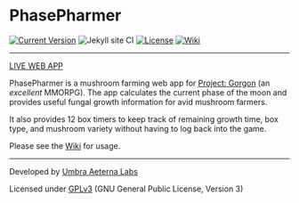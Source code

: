 # PhasePharmer

[![Current Version](https://img.shields.io/badge/dynamic/json?color=https://img.shields.io/badge/-brightgreen-brightgreen&label=version&prefix=v&query=$.version&url=https://raw.githubusercontent.com/Umbra-Aeterna-Labs/PhasePharmer/master/package.json)](https://github.com/Umbra-Aeterna-Labs/PhasePharmer/releases/latest)
![Jekyll site CI](https://github.com/Umbra-Aeterna-Labs/phasepharmer/workflows/Jekyll%20site%20CI/badge.svg?branch=master)
[![License](https://img.shields.io/badge/license-GNU_GPLv3-blue.svg)](https://github.com/Umbra-Aeterna-Labs/PhasePharmer/blob/master/LICENSE)
[![Wiki](https://img.shields.io/badge/visit-wiki-blueviolet.svg)](https://github.com/Umbra-Aeterna-Labs/PhasePharmer/wiki)

---

[LIVE WEB APP](https://umbra-aeterna-labs.github.io/phasepharmer)

PhasePharmer is a mushroom farming web app for 
[Project: Gorgon](https://projectgorgon.com) (an *excellent* MMORPG). 
The app calculates the current phase of the moon and provides useful 
fungal growth information for avid mushroom farmers.

It also provides 12 box timers to keep track of remaining growth time,
box type, and mushroom variety without having to log back into the game.

Please see the [Wiki](https://github.com/Umbra-Aeterna-Labs/PhasePharmer/wiki) for usage.

---

Developed by [Umbra Aeterna Labs](https://github.com/Umbra-Aeterna-Labs) 

Licensed under [GPLv3](https://choosealicense.com/licenses/gpl-3.0) (GNU General Public License, Version 3)
